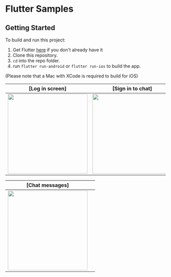# Flutter Samples

## Getting Started
To build and run this project:

1. Get Flutter [here](https://flutter.dev) if you don't already have it
2. Clone this repository.
3. `cd` into the repo folder.
4. run `flutter run-android` or `flutter run-ios` to build the app.

(Please note that a Mac with XCode is required to build for iOS)

| [**Log in screen**]    | [**Sign in to chat**]     | 
|------------|-------------| 
|  <img src="https://media.giphy.com/media/U4GJUh0noZsyzuFHoO/giphy.gif" width="250"> |  <img src="https://media.giphy.com/media/vGn4IxxWaeS2pyHUro/giphy.gif" width="250"> |

| [**Chat messages**]      |     | 
|------------|-------------| 
|  <img src="https://media.giphy.com/media/F8Fp7dQOLaG21VcDe6/giphy.gif" width="250"> |   |
